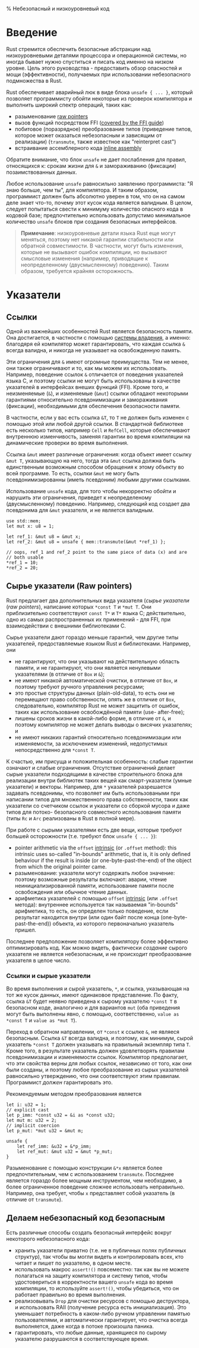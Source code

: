 % Небезопасный и низкоуровневый код

# Введение

Rust стремится обеспечить безопасные абстракции над низкоуровневыми деталями
процессора и операционной системы, но иногда бывает нужно спуститься и писать
код именно на низком уровне. Цель этого руководства - предоставить обзор
опасностей и мощи (эффективности), получаемых при использовании небезопасного
подмножества в Rust.

Rust обеспечивает аварийный люк в виде блока `unsafe { ... }`, который позволяет
программисту обойти некоторые из проверок компилятора и выполнить широкий спектр
операций, таких как:

- разыменование [raw pointers](#raw-pointers)
- вызов функций посредством FFI ([covered by the FFI guide](ffi.html))
- побитовое (поразрядное) преобразование типов (приведение типов, которое может
оказаться небезопасным и зависящим от реализации) (`transmute`, также известное
как "reinterpret cast")
- встраивание ассемблерного кода [inline assembly](#inline-assembly)

Обратите внимание, что блок `unsafe` не дает послабления для правил, относящихся
к: срокам жизни для `&` и замораживанию (фиксации) позаимствованных данных.

Любое использование `unsafe` равносильно заявлению программиста: "Я знаю больше,
чем ты", для компилятора. И таким образом, программист должен быть абсолютно
уверен в том, что он на самом деле знает что-то, почему этот кусок кода является
валидным. В целом, следует попытаться свести к минимуму количество опасного кода
в кодовой базе; предпочтительно использовать допустимо минимальное количество
`unsafe` блоков при создания безопасных интерфейсов.

> **Примечание**: низкоуровневые детали языка Rust еще могут меняться, поэтому
нет никакой гарантии стабильности или обратной совместимости. В частности, могут
быть изменения, которые не вызывают ошибок компиляции, но вызывают смысловые
изменения (например, приводящие к неопределенному (двусмысленному) поведению).
Таким образом, требуется крайняя осторожность.

# Указатели

## Ссылки

Одной из важнейших особенностей Rust является безопасность памяти. Она
достигается, в частности с помощью [системы владения](ownership.html), а именно:
благодяря ей компилятор может гарантировать, что каждая ссылка `&` всегда
валидна, и никогда не указывает на освобожденную память.

Эти ограничения для `&` имеют огромные преимущества. Тем не менее, они также
ограничивают и то, как мы можем их использовать. Например, поведение ссылок `&`
отличается от поведения указателей языка C, и поэтому ссылки не могут быть
использованы в качестве указателей в интерфейсах внеших функций (FFI). Кроме
того, и неизменяемые (`&`), и изменяемые (`&mut`) ссылки обладают некоторыми
гарантиями относительно псевдонимизации и замораживания (фиксации), необходимыми
для обеспечения безопасности памяти.

В частности, если у вас есть ссылка `&T`, то `T` не должен быть изменен с
помощью этой или любой другой ссылки. В стандартной библиотеке есть несколько
типов, например `Cell` и `RefCell`, которые обеспечивают внутреннюю
изменчивость, заменяя гарантии во время компиляции на динамические проверки во
время выполнения.

Ссылка `&mut` имеет различные ограничения: когда объект имеет ссылку `&mut T`,
указывающую на него, тогда эта `&mut` ссылка должна быть единственным возможным
способом обращения к этому объекту во всей программе. То есть, ссылки `&mut` не
могу быть псевдонимизированны (иметь псевдоним) любыми другими ссылками.

Использование `unsafe` кода, для того чтобы некорректно обойти и нарушить эти
ограничения, приведет к неопределеному (двусмысленному) поведению. Например,
следующий код создает два псевдонима для `&mut` указателя, и не является
валидным.

```
use std::mem;
let mut x: u8 = 1;

let ref_1: &mut u8 = &mut x;
let ref_2: &mut u8 = unsafe { mem::transmute(&mut *ref_1) };

// oops, ref_1 and ref_2 point to the same piece of data (x) and are
// both usable
*ref_1 = 10;
*ref_2 = 20;
```

## Сырье указатели (Raw pointers)

Rust предлагает два дополнительных вида указателя (*сырье указатели* (*raw
pointers*), написание которых `*const T` и `*mut T`. Они приблизительно
соответствуют `const T*` и `T*` языка C; действительно, одно из самых
распространенных их применений - для FFI, при взаимодействии с внешними
библиотеками C.

Сырье указатели дают гораздо меньше гарантий, чем другие типы указателей,
предоставляемые языком Rust и библиотеками. Например, они

- не гарантируют, что они указывают на действительную область памяти, и не
гарантируют, что они является ненулевыми указателями (в отличие от `Box` и `&`);
- не имеют никакой автоматической очистки, в отличие от `Box`, и поэтому требуют
ручного управления ресурсами;
- это простые структуры данных (plain-old-data), то есть они не перемещают право
собственности, опять же в отличие от `Box`, следовательно, компилятор Rust не
может защитить от ошибок, таких как использование освобождённой памяти (use-
after-free);
- лишены сроков жизни в какой-либо форме, в отличие от `&`, и поэтому компилятор
не может делать выводы о висячих указателях; и
- не имеют никаких гарантий относительно псевдонимизации или изменяемости, за
исключением изменений, недопустимых непосредственно для `*const T`.

К счастью, им присуща и положительная особенность: слабые гарантии означают и
слабые ограничения. Отсутствие ограничений делает сырые указатели подходящими в
качестве строительного блока для реализации внутри библиотек таких вещей как
смарт-указатели (умные указатели) и векторы. Например, для `*` указателей
разрешается задавать псевдонимы, что позволяет им быть использоваными при
написании типов для множественного права собственности, таких как указатели со
счетчиком ссылок и указатели со сборкой мусора и даже типов для потоко-
безопасного совместного использования памяти (типы `Rc` и `Arc` реализованы в
Rust в полной мере).

При работе с сырыми указателями есть две вещи, которые требуют большей
осторожности (т.е. требуют блок `unsafe { ... }`):

- pointer arithmetic via the `offset` [intrinsic](#intrinsics) (or
  `.offset` method): this intrinsic uses so-called "in-bounds"
  arithmetic, that is, it is only defined behaviour if the result is
  inside (or one-byte-past-the-end) of the object from which the
  original pointer came.
- разыменование: указатели могут содержать любое значение: поэтому возможные
результаты включают: аварии, чтение неинициализированной памяти, использование
памяти после освобождения или обычное чтение данных.
- арифметика указателей с помощью `offset` [intrinsic](#intrinsics)
(или `.offset` метода): внутреннее используется так называемая "in-bounds"
арифметика, то есть, он определен только поведение, если результат находится
внутри (или один байт после конца (one-byte-past-the-end)) объекта, из которого
первоначально указатель пришел.

Последнее предположение позволяет компилятору более эффективно оптимизировать
код. Как можно видеть, фактически *создание* сырого указателя не является
небезопасным, и не происходит преобразование указателя в целое число.

### Ссылки и сырые указатели

Во время выполнения и сырой указатель, `*`, и ссылка, указывающая на тот же
кусок данных, имеют одинаковое представление. По факту, ссылка `&T` будет неявно
приведена к сырому указателю `*const T` в безопасном коде, аналогично и для
вариантов `mut` (оба приведения могут быть выполнены явно, с помощью,
соответственно, `value as *const T` и `value as *mut T`).

Переход в обратном направлении, от `*const` к ссылке `&`, не являеся безопасным.
Ссылка `&T` всегда валидна, и поэтому, как минимум, сырой указатель `*const T`
должен указывать на правильный экземпляр типа `T`. Кроме того, в результате
указатель должен удовлетворять правилам псевдонимизации и изменяемости ссылок.
Компилятор предполагает, что эти свойства верны для любых ссылок, независимо от
того, как они были созданы, и поэтому любое преобразование из сырых указателей
равносильно утверждению, что они соответствуют этим правилам. Программист
*должен* гарантировать это.

Рекомендуемым методом преобразования является

```
let i: u32 = 1;
// explicit cast
let p_imm: *const u32 = &i as *const u32;
let mut m: u32 = 2;
// implicit coercion
let p_mut: *mut u32 = &mut m;

unsafe {
    let ref_imm: &u32 = &*p_imm;
    let ref_mut: &mut u32 = &mut *p_mut;
}
```

Разыменование с помощью конструкции `&*x` является более предпочтительным, чем с
использованием `transmute`. Последнее является гораздо более мощным
инструментом, чем необходимо, а более ограниченное поведение сложнее
использовать неправильно. Например, она требует, чтобы `x` представляет собой
указатель (в отличие от `transmute`).

## Делаем небезопасный код безопасным

Есть различные способы создать безопасный интерфейс вокруг некоторого
небезопасного кода:

- хранить указатели приватно (т.е. не в публичных полях публичных структур), так
чтобы вы могли видеть и контролировать всех, кто читает и пишет по указателю, в
одном месте.
- использовать макрос `assert!()` повсеместно: так как вы не можете полагаться
на защиту компилятора и систему типов, чтобы удостовериться в корректности
вашего `unsafe` кода во время компиляции, то используйте `assert!()`, чтобы
убедиться, что он работает правильно во время выполнения.
- реализовывать `Drop` для очистки ресурсов с помощью деструктора, и
использовать RAII (получение ресурса есть инициализация). Это уменьшает
потребность в каком-либо ручном управлении памятью пользователями, и
автоматически гарантирует, что очистка всегда выполняется, даже когда в потоке
произошла паника.
- гарантировать, что любые данные, хранящиеся по сырому указателю разрушаются в
соответствующее время.
